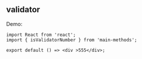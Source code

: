 
## validator

Demo:

```tsx
import React from 'react';
import { isValidatorNumber } from 'main-methods';

export default () => <div >555</div>;
```

